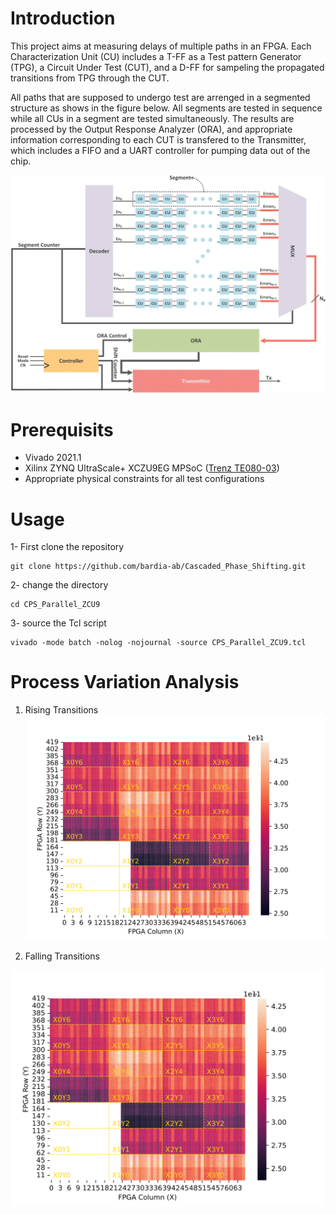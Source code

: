 # Introduction
This project aims at measuring delays of multiple paths in an FPGA. 
Each Characterization Unit (CU) includes a T-FF as a Test pattern Generator (TPG), a Circuit Under Test (CUT), and a D-FF for sampeling the propagated transitions from TPG through the CUT.

All paths that are supposed to undergo test are arrenged in a segmented structure as shows in the figure below.
All segments are tested in sequence while all CUs in a segment are tested simultaneously.
The results are processed by the Output Response Analyzer (ORA), and appropriate information corresponding to each CUT is transfered to the Transmitter, which includes a FIFO and a UART controller for pumping data out of the chip.

![circuit](doc/segmented-circuit.png)

# Prerequisits
* Vivado 2021.1
* Xilinx ZYNQ UltraScale+ XCZU9EG MPSoC ([Trenz TE080-03](https://shop.trenz-electronic.de/trenzdownloads/Trenz_Electronic/Modules_and_Module_Carriers/5.2x7.6/TE0808/REV03/Documents/TRM-TE0808-03.pdf))
* Appropriate physical constraints for all test configurations

# Usage
1- First clone the repository
```
git clone https://github.com/bardia-ab/Cascaded_Phase_Shifting.git
```

2- change the directory
```
cd CPS_Parallel_ZCU9
```

3- source the Tcl script
```
vivado -mode batch -nolog -nojournal -source CPS_Parallel_ZCU9.tcl
```

# Process Variation Analysis
1. Rising Transitions   
![rising_edge](doc/rising.svg)

2. Falling Transitions
   
![falling_edge](doc/falling.svg)
